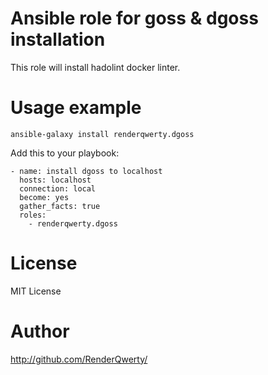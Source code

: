 # Ansible role for goss & dgoss installation

This role will install hadolint docker linter.
# Usage example
    ansible-galaxy install renderqwerty.dgoss

Add this to your playbook:

    - name: install dgoss to localhost
      hosts: localhost
      connection: local
      become: yes
      gather_facts: true
      roles:
        - renderqwerty.dgoss

# License

MIT License

# Author

http://github.com/RenderQwerty/
